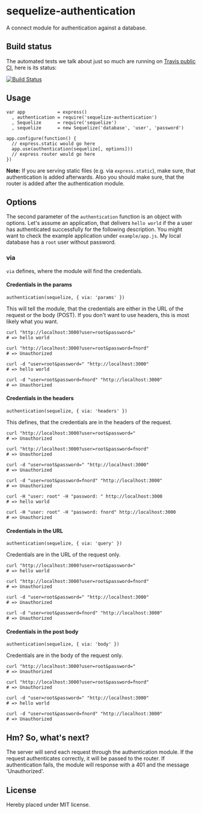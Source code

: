# sequelize-authentication

A connect module for authentication against a database.

## Build status

The automated tests we talk about just so much are running on
[Travis public CI](http://travis-ci.org), here is its status:

[![Build Status](https://secure.travis-ci.org/sequelize/sequelize-authentication.png)](http://travis-ci.org/sequelize/sequelize-authentication)

## Usage

	var app            = express()
	  , authentication = require('sequelize-authentication')
	  , Sequelize      = require('sequelize')
	  , sequelize      = new Sequelize('database', 'user', 'password')
	
	app.configure(function() {
	  // express.static would go here
	  app.use(authentication(sequelize[, options]))
	  // express router would go here
	})

**Note:** If you are serving static files (e.g. via `express.static`), make sure, that authentication is added afterwards.
Also you should make sure, that the router is added after the authentication module.

## Options

The second parameter of the `authentication` function is an object with options. Let's assume an application,
that delivers `hello world` if the a user has authenticated successfully for the following description. You
might want to check the example application under `example/app.js`. My local database has a `root` user 
without password.

### via

`via` defines, where the module will find the credentials.

#### Credentials in the params

	authentication(sequelize, { via: 'params' })

This will tell the module, that the credentials are either in the URL of the request or the body (POST).
If you don't want to use headers, this is most likely what you want.

	curl "http://localhost:3000?user=root&password="
	# => hello world

	curl "http://localhost:3000?user=root&password=fnord"
	# => Unauthorized
	
	curl -d "user=root&password=" "http://localhost:3000"
	# => hello world

	curl -d "user=root&password=fnord" "http://localhost:3000"
	# => Unauthorized

#### Credentials in the headers

	authentication(sequelize, { via: 'headers' })

This defines, that the credentials are in the headers of the request.

	curl "http://localhost:3000?user=root&password="
	# => Unauthorized

	curl "http://localhost:3000?user=root&password=fnord"
	# => Unauthorized
	
	curl -d "user=root&password=" "http://localhost:3000"
	# => Unauthorized
	
	curl -d "user=root&password=fnord" "http://localhost:3000"
	# => Unauthorized
	
	curl -H "user: root" -H "password: " http://localhost:3000
	# => hello world
	
	curl -H "user: root" -H "password: fnord" http://localhost:3000
	# => Unauthorized

#### Credentials in the URL

	authentication(sequelize, { via: 'query' })

Credentials are in the URL of the request only.

	curl "http://localhost:3000?user=root&password="
	# => hello world
	
	curl "http://localhost:3000?user=root&password=fnord"
	# => Unauthorized
	
	curl -d "user=root&password=" "http://localhost:3000"
	# => Unauthorized

	curl -d "user=root&password=fnord" "http://localhost:3000"
	# => Unauthorized

#### Credentials in the post body

	authentication(sequelize, { via: 'body' })

Credentials are in the body of the request only.

	curl "http://localhost:3000?user=root&password="
	# => Unauthorized
	
	curl "http://localhost:3000?user=root&password=fnord"
	# => Unauthorized
	
	curl -d "user=root&password=" "http://localhost:3000"
	# => hello world
	
	curl -d "user=root&password=fnord" "http://localhost:3000"
	# => Unauthorized

## Hm? So, what's next?

The server will send each request through the authentication module. If the request authenticates correctly, it will be passed to the router. If authentication fails, the module will response with a 401 and the message 'Unauthorized'.

## License
Hereby placed under MIT license.
